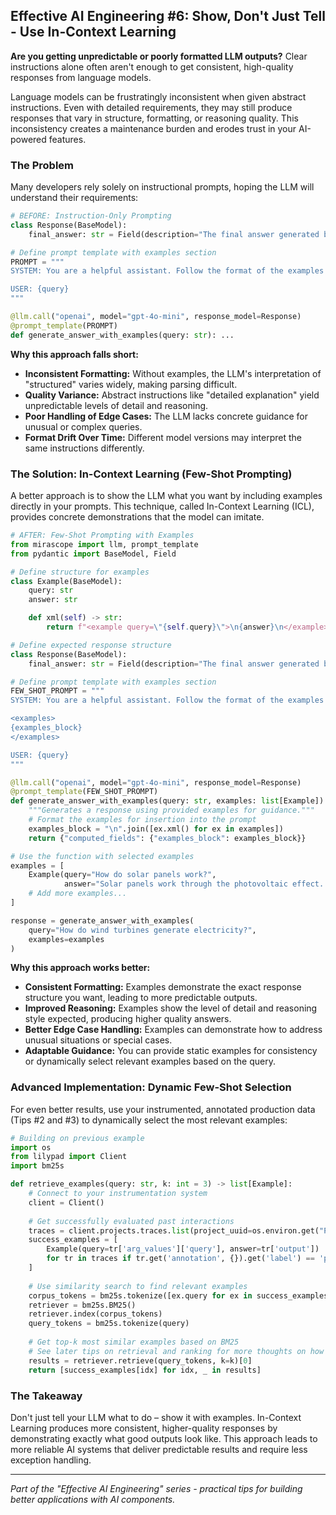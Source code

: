 ## Effective AI Engineering #6: Show, Don't Just Tell - Use In-Context Learning

**Are you getting unpredictable or poorly formatted LLM outputs?** Clear instructions alone often aren't enough to get consistent, high-quality responses from language models.

Language models can be frustratingly inconsistent when given abstract instructions. Even with detailed requirements, they may still produce responses that vary in structure, formatting, or reasoning quality. This inconsistency creates a maintenance burden and erodes trust in your AI-powered features.

### The Problem

Many developers rely solely on instructional prompts, hoping the LLM will understand their requirements:

```python
# BEFORE: Instruction-Only Prompting
class Response(BaseModel):
    final_answer: str = Field(description="The final answer generated by the assistant.")

# Define prompt template with examples section
PROMPT = """
SYSTEM: You are a helpful assistant. Follow the format of the examples provided.

USER: {query}
"""

@llm.call("openai", model="gpt-4o-mini", response_model=Response)
@prompt_template(PROMPT)
def generate_answer_with_examples(query: str): ...
```

**Why this approach falls short:**

- **Inconsistent Formatting:** Without examples, the LLM's interpretation of "structured" varies widely, making parsing difficult.
- **Quality Variance:** Abstract instructions like "detailed explanation" yield unpredictable levels of detail and reasoning.
- **Poor Handling of Edge Cases:** The LLM lacks concrete guidance for unusual or complex queries.
- **Format Drift Over Time:** Different model versions may interpret the same instructions differently.

### The Solution: In-Context Learning (Few-Shot Prompting)

A better approach is to show the LLM what you want by including examples directly in your prompts. This technique, called In-Context Learning (ICL), provides concrete demonstrations that the model can imitate.

```python
# AFTER: Few-Shot Prompting with Examples
from mirascope import llm, prompt_template
from pydantic import BaseModel, Field

# Define structure for examples
class Example(BaseModel):
    query: str
    answer: str

    def xml(self) -> str:
        return f"<example query=\"{self.query}\">\n{answer}\n</example>"

# Define expected response structure
class Response(BaseModel):
    final_answer: str = Field(description="The final answer generated by the assistant.")

# Define prompt template with examples section
FEW_SHOT_PROMPT = """
SYSTEM: You are a helpful assistant. Follow the format of the examples provided.

<examples>
{examples_block}
</examples>

USER: {query}
"""

@llm.call("openai", model="gpt-4o-mini", response_model=Response)
@prompt_template(FEW_SHOT_PROMPT)
def generate_answer_with_examples(query: str, examples: list[Example]):
    """Generates a response using provided examples for guidance."""
    # Format the examples for insertion into the prompt
    examples_block = "\n".join([ex.xml() for ex in examples])
    return {"computed_fields": {"examples_block": examples_block}}

# Use the function with selected examples
examples = [
    Example(query="How do solar panels work?", 
            answer="Solar panels work through the photovoltaic effect. When sunlight hits the semiconductor materials in the panel, it knocks electrons loose, generating electricity. This direct current (DC) is then converted to alternating current (AC) for home use."),
    # Add more examples...
]

response = generate_answer_with_examples(
    query="How do wind turbines generate electricity?",
    examples=examples
)
```

**Why this approach works better:**

- **Consistent Formatting:** Examples demonstrate the exact response structure you want, leading to more predictable outputs.
- **Improved Reasoning:** Examples show the level of detail and reasoning style expected, producing higher quality answers.
- **Better Edge Case Handling:** Examples can demonstrate how to address unusual situations or special cases.
- **Adaptable Guidance:** You can provide static examples for consistency or dynamically select relevant examples based on the query.

### Advanced Implementation: Dynamic Few-Shot Selection

For even better results, use your instrumented, annotated production data (Tips #2 and #3) to dynamically select the most relevant examples:

```python
# Building on previous example
import os
from lilypad import Client
import bm25s

def retrieve_examples(query: str, k: int = 3) -> list[Example]:
    # Connect to your instrumentation system
    client = Client()
    
    # Get successfully evaluated past interactions
    traces = client.projects.traces.list(project_uuid=os.environ.get("PROJECT_ID"))
    success_examples = [
        Example(query=tr['arg_values']['query'], answer=tr['output'])
        for tr in traces if tr.get('annotation', {}).get('label') == 'pass'
    ]
    
    # Use similarity search to find relevant examples
    corpus_tokens = bm25s.tokenize([ex.query for ex in success_examples])
    retriever = bm25s.BM25()
    retriever.index(corpus_tokens)
    query_tokens = bm25s.tokenize(query)
    
    # Get top-k most similar examples based on BM25
    # See later tips on retrieval and ranking for more thoughts on how to select examples!
    results = retriever.retrieve(query_tokens, k=k)[0]
    return [success_examples[idx] for idx, _ in results]
```

### The Takeaway

Don't just tell your LLM what to do – show it with examples. In-Context Learning produces more consistent, higher-quality responses by demonstrating exactly what good outputs look like. This approach leads to more reliable AI systems that deliver predictable results and require less exception handling.

---
*Part of the "Effective AI Engineering" series - practical tips for building better applications with AI components.*